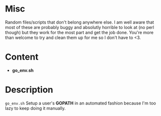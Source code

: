 Misc
====

Random files/scripts that don't belong anywhere else. I am well aware that most of these are probably
buggy and absolutly horrible to look at (no perl though) but they work for the most part and get the
job done. You're more than welcome to try and clean them up for me so I don't have to <3.


Content
=======

* __go_env.sh__


Description
===========

`go_env.sh` Setup a user's __GOPATH__ in an automated fashion because I'm too lazy to keep doing it manually.
